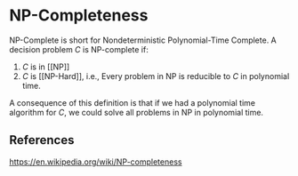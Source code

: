 # NP-Completeness
NP-Complete is short for Nondeterministic Polynomial-Time Complete. A decision problem $C$ is NP-complete if:
1. $C$ is in [[NP]]
2. $C$ is [[NP-Hard]], i.e., Every problem in NP is reducible to $C$ in polynomial time.

A consequence of this definition is that if we had a polynomial time algorithm for $C$, we could solve all problems in NP in polynomial time.

## References
https://en.wikipedia.org/wiki/NP-completeness